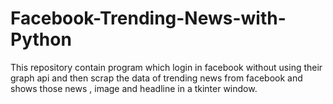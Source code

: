 # Facebook-Trending-News-with-Python
This repository contain program which login in facebook without using their graph api and then scrap the data of trending news from facebook and shows those news , image and headline in a tkinter window.
